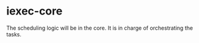# iexec-core
 
The scheduling logic will be in the core. It is in charge of orchestrating the tasks. 
